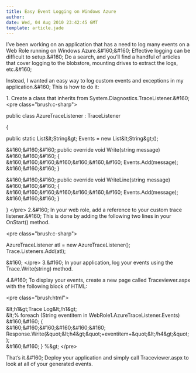 ```yaml
---
title: Easy Event Logging on Windows Azure
author: 
date: Wed, 04 Aug 2010 23:42:45 GMT
template: article.jade
---
```


I’ve been working on an application that has a need to log many events on a Web Role running on Windows Azure.&amp;#160;&amp;#160; Effective logging can be difficult to setup.&amp;#160; Do a search, and you’ll find a handful of articles that cover logging to the blobstore, mounting drives to extract the logs, etc.&amp;#160; 

Instead, I wanted an easy way to log custom events and exceptions in my application.&amp;#160; This is how to do it:

1\. Create a class that inherits from System.Diagnostics.TraceListener.&amp;#160; 
  &lt;pre class=&quot;brush:c-sharp&quot;&gt;

public class AzureTraceListener : TraceListener   

{    

public static List&amp;lt;String&amp;gt; Events = new List&amp;lt;String&amp;gt;(); 

&amp;#160;&amp;#160;&amp;#160; public override void Write(string message)   
&amp;#160;&amp;#160;&amp;#160; {    
&amp;#160;&amp;#160;&amp;#160;&amp;#160;&amp;#160;&amp;#160;&amp;#160; Events.Add(message);    
&amp;#160;&amp;#160;&amp;#160; } 

&amp;#160;&amp;#160;&amp;#160; public override void WriteLine(string message)   
&amp;#160;&amp;#160;&amp;#160; {    
&amp;#160;&amp;#160;&amp;#160;&amp;#160;&amp;#160;&amp;#160;&amp;#160; Events.Add(message);    
&amp;#160;&amp;#160;&amp;#160; }  

} 
&lt;&#x2F;pre&gt;
2.&amp;#160; In your web role, add a reference to your custom trace listener.&amp;#160; This is done by adding the following two lines in your OnStart() method.

&lt;pre class=&quot;brush:c-sharp&quot;&gt;

AzureTraceListener atl = new AzureTraceListener();   
Trace.Listeners.Add(atl);

&amp;#160;
&lt;&#x2F;pre&gt;
3.&amp;#160; In your application, log your events using the Trace.Write(string) method.

4.&amp;#160; To display your events, create a new page called Traceviewer.aspx with the following block of HTML:

&lt;pre class=&quot;brush:html&quot;&gt;

&amp;lt;h1&amp;gt;Trace Log&amp;lt;&#x2F;h1&amp;gt;   
&amp;lt;% foreach (String eventitem in WebRole1.AzureTraceListener.Events)     
&amp;#160;&amp;#160; {     
&amp;#160;&amp;#160;&amp;#160;&amp;#160;&amp;#160;&amp;#160; Response.Write(&amp;quot;&amp;lt;h4&amp;gt;&amp;quot;+eventitem+&amp;quot;&amp;lt;&#x2F;h4&amp;gt;&amp;quot;);    
&amp;#160;&amp;#160; } 
%&amp;gt;
&lt;&#x2F;pre&gt;

That’s it.&amp;#160; Deploy your application and simply call Traceviewer.aspx to look at all of your generated events.
